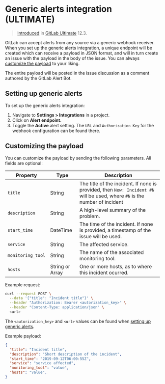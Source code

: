 # Generic alerts integration **(ULTIMATE)**

> [Introduced](https://gitlab.com/gitlab-org/gitlab/issues/13203) in [GitLab Ultimate](https://about.gitlab.com/pricing/) 12.3.

GitLab can accept alerts from any source via a generic webhook receiver.
When you set up the generic alerts integration, a unique endpoint will
be created which can receive a payload in JSON format, and will in turn
create an issue with the payload in the body of the issue. You can always
[customize the payload](#customizing-the-payload) to your liking.

The entire payload will be posted in the issue discussion as a comment
authored by the GitLab Alert Bot.

## Setting up generic alerts

To set up the generic alerts integration:

1. Navigate to **Settings > Integrations** in a project.
1. Click on **Alert endpoint**.
1. Toggle the **Active**  alert setting. The `URL` and `Authorization Key` for the webhook configuration can be found there.

## Customizing the payload

You can customize the payload by sending the following parameters. All fields are optional:

| Property | Type | Description |
| -------- | ---- | ----------- |
| `title` | String | The title of the incident. If none is provided, then `New: Incident #N` will be used, where `#N` is the number of incident |
| `description` | String | A high-level summary of the problem. |
| `start_time` | DateTime | The time of the incident. If none is provided, a timestamp of the issue will be used. |
| `service` | String | The affected service. |
| `monitoring_tool` | String |  The name of the associated monitoring tool. |
| `hosts` | String or Array | One or more hosts, as to where this incident ocurred. |

Example request:

```sh
curl --request POST \
  --data '{"title": "Incident title"}' \
  --header "Authorization: Bearer <autorization_key>" \
  --header "Content-Type: application/json" \
  <url>
```

The `<autorization_key>` and `<url>` values can be found when [setting up generic alerts](#setting-up-generic-alerts).

Example payload:

```json
{
  "title": "Incident title",
  "description": "Short description of the incident",
  "start_time": "2019-09-12T06:00:55Z",
  "service": "service affected",
  "monitoring_tool": "value",
  "hosts": "value",
}
```
